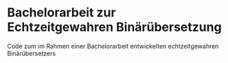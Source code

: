 # Bachelorarbeit zur Echtzeitgewahren Binärübersetzung
Code zum im Rahmen einer Bachelorarbeit entwickelten echtzeitgewahren Binärübersetzers

